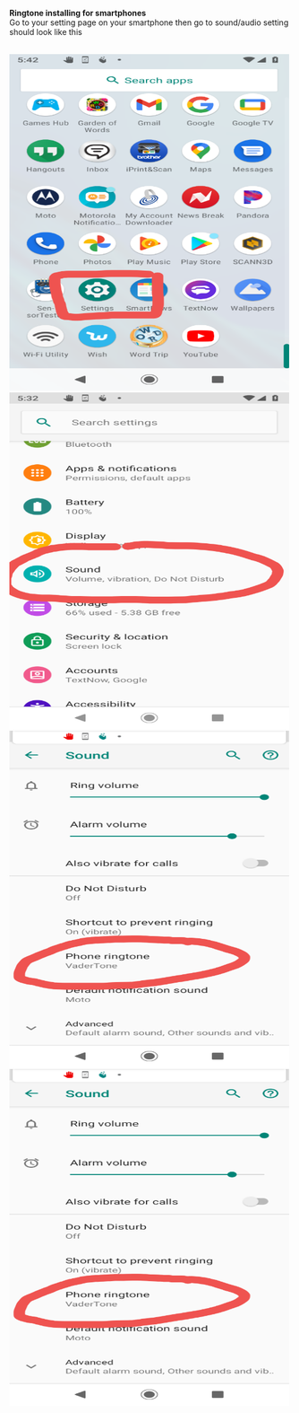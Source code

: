 <b>Ringtone installing for smartphones </b>
<br>
Go to your setting page on your smartphone then go to sound/audio setting should look like this

<br>
 <img src="../images/Screenshot_20201116-174256.png" alt="Girl in a jacket" width="500" height="600"> 
 <img src="../images/Screenshot_20201116-173323.png" alt="Girl in a jacket" width="500" height="600"> 
 <img src="../images/Screenshot_20201116-173413.png" alt="Girl in a jacket" width="500" height="600"> 
<img src="../images/Screenshot_20201116-173413.png" alt="Girl in a jacket" width="500" height="600"> 
